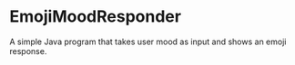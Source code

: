 # EmojiMoodResponder
A simple Java program that takes user mood as input and shows an emoji response.
